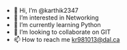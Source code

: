 - 👋 Hi, I’m @karthik2347
- 👀 I’m interested in Networking
- 🌱 I’m currently learning Python
- 💞️ I’m looking to collaborate on GIT
- 📫 How to reach me kr981013@dal.ca

<!---
karthik2347/karthik2347 is a ✨ special ✨ repository because its `README.md` (this file) appears on your GitHub profile.
You can click the Preview link to take a look at your changes.
--->
